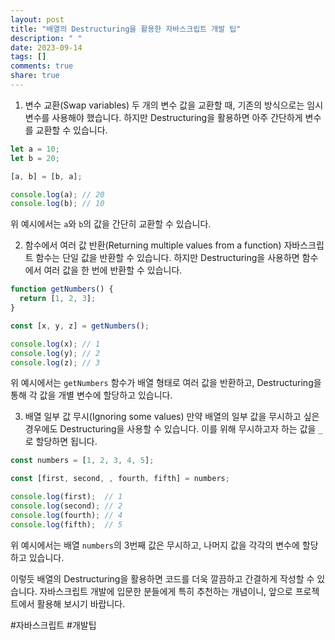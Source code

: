 ```yaml
---
layout: post
title: "배열의 Destructuring을 활용한 자바스크립트 개발 팁"
description: " "
date: 2023-09-14
tags: []
comments: true
share: true
---
```


1. 변수 교환(Swap variables)
두 개의 변수 값을 교환할 때, 기존의 방식으로는 임시 변수를 사용해야 했습니다. 하지만 Destructuring을 활용하면 아주 간단하게 변수를 교환할 수 있습니다.

```javascript
let a = 10;
let b = 20;

[a, b] = [b, a];

console.log(a); // 20
console.log(b); // 10
```

위 예시에서는 `a`와 `b`의 값을 간단히 교환할 수 있습니다.

2. 함수에서 여러 값 반환(Returning multiple values from a function)
자바스크립트 함수는 단일 값을 반환할 수 있습니다. 하지만 Destructuring을 사용하면 함수에서 여러 값을 한 번에 반환할 수 있습니다.

```javascript
function getNumbers() {
  return [1, 2, 3];
}

const [x, y, z] = getNumbers();

console.log(x); // 1
console.log(y); // 2
console.log(z); // 3
```

위 예시에서는 `getNumbers` 함수가 배열 형태로 여러 값을 반환하고, Destructuring을 통해 각 값을 개별 변수에 할당하고 있습니다.

3. 배열 일부 값 무시(Ignoring some values)
만약 배열의 일부 값을 무시하고 싶은 경우에도 Destructuring을 사용할 수 있습니다. 이를 위해 무시하고자 하는 값을 `_`로 할당하면 됩니다.

```javascript
const numbers = [1, 2, 3, 4, 5];

const [first, second, , fourth, fifth] = numbers;

console.log(first);  // 1
console.log(second); // 2
console.log(fourth); // 4
console.log(fifth);  // 5
```

위 예시에서는 배열 `numbers`의 3번째 값은 무시하고, 나머지 값을 각각의 변수에 할당하고 있습니다.

이렇듯 배열의 Destructuring을 활용하면 코드를 더욱 깔끔하고 간결하게 작성할 수 있습니다. 자바스크립트 개발에 입문한 분들에게 특히 추천하는 개념이니, 앞으로 프로젝트에서 활용해 보시기 바랍니다.

#자바스크립트 #개발팁